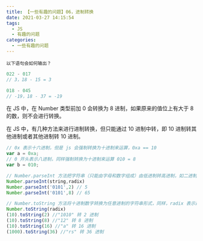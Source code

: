 ```yaml
---
title: 【一些有趣的问题】06，进制转换
date: 2021-03-27 14:15:54
tags:
  - JS
  - 有趣的问题
categories:
  - 一些有趣的问题
---
```


`以下语句会如何输出？`
```javascript
022 - 017
// 3，18 - 15 = 3

018 - 045
// -19，18 - 37 = -19
```
在 JS 中，在 Number 类型前加 0 会转换为 8 进制，如果原来的值位上有大于 8 的数，则不会进行转换。

在 JS 中，有几种方法来进行进制转换，但只能通过 10 进制中转，即 10 进制转其他进制或者其他进制转 10 进制。
```javascript
// 0x 表示十六进制，但是 js 会强制转换为十进制来运算，0xa == 10
var a = 0xa;
// 0 开头表示八进制，同样强制转换为十进制来运算 010 = 8
var b = 010;

// Number.parseInt 方法把字符串（只能由字母和数字组成）由低进制转高进制，如二进制转八进制，但是八进制不能转二进制，radix 表示进制，取值 2~36，返回一个字符串。
Number.parseInt(string,radix)
Number.parseInt('0101',2) // 5
Number.parseInt('0101',8) // 65

// Number.toString 方法将十进制数字转换为任意进制的字符串形式，同样，radix 表示进制，取值 2~36
Number.toString(radix)
(10).toString(2) //"1010" 转 2 进制
(10).toString(8) //"12" 转 8 进制
(10).toString(16) //"a" 转 16 进制
(1000).toString(36) //"rs" 转 36 进制
```